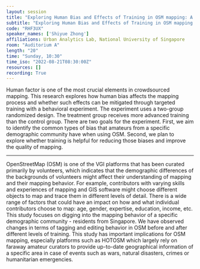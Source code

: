 ```yaml
---
layout: session
title: "Exploring Human Bias and Effects of Training in OSM mapping: A Behavioral Experiment in Singapore"
subtitle: "Exploring Human Bias and Effects of Training in OSM mapping: A Behavioral Experiment in Singapore"
code: "RHF3UX"
speaker_names: ['Shiyue Zhong']
affiliations: Urban Analytics Lab, National University of Singapore
room: "Auditorium A"
length: "20"
time: "Sunday, 10:30"
time_iso: "2022-08-21T08:30:00Z"
resources: []
recording: True
---
```


Human factor is one of the most crucial elements in crowdsourced mapping. This research explores how human bias affects the mapping process and whether such effects can be mitigated through targeted training with a behavioral experiment. The experiment uses a two-group randomized design. The treatment group receives more advanced training than the control group. There are two goals for the experiment. First, we aim to identify the common types of bias that amateurs from a specific demographic community have when using OSM. Second, we plan to explore whether training is helpful for reducing those biases and improve the quality of mapping.

<hr>

OpenStreetMap (OSM) is one of the VGI platforms that has been curated primarily by volunteers, which indicates that the demographic differences of the backgrounds of volunteers might affect their understanding of mapping and their mapping behavior.
For example, contributors with varying skills and experiences of mapping and GIS software might choose different objects to map and trace them in different levels of detail. There is a wide range of factors that could have an impact on how and what individual contributors choose to map: age, gender, expertise, education, income, etc. This study focuses on digging into the mapping behavior of a specific demographic community - residents from Singapore. We have observed changes in terms of tagging and editing behavior in OSM before and after different levels of training. This study has important implications for OSM mapping, especially platforms such as HOTOSM which largely rely on faraway amateur curators to provide up-to-date geographical information of a specific area in case of events such as wars, natural disasters, crimes or humanitarian emergencies.

